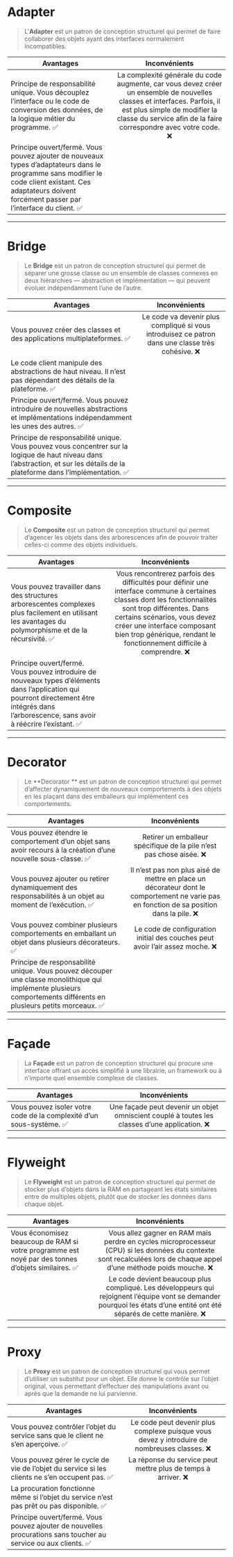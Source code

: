 # Adapter

> L'**Adapter** est un patron de conception structurel qui permet de faire collaborer des objets ayant des interfaces normalement incompatibles.

|Avantages|Inconvénients|
|-|:-:|
|Principe de responsabilité unique. Vous découplez l’interface ou le code de conversion des données, de la logique métier du programme. ✅|La complexité générale du code augmente, car vous devez créer un ensemble de nouvelles classes et interfaces. Parfois, il est plus simple de modifier la classe du service afin de la faire correspondre avec votre code. ❌|
|Principe ouvert/fermé. Vous pouvez ajouter de nouveaux types d’adaptateurs dans le programme sans modifier le code client existant. Ces adaptateurs doivent forcément passer par l’interface du client. ✅|

---

# Bridge

> Le **Bridge** est un patron de conception structurel qui permet de séparer une grosse classe ou un ensemble de classes connexes en deux hiérarchies — abstraction et implémentation — qui peuvent évoluer indépendamment l’une de l’autre.


|Avantages|Inconvénients|
|-|:-:|
|Vous pouvez créer des classes et des applications multiplateformes. ✅|Le code va devenir plus compliqué si vous introduisez ce patron dans une classe très cohésive. ❌|
|Le code client manipule des abstractions de haut niveau. Il n’est pas dépendant des détails de la plateforme. ✅|
|Principe ouvert/fermé. Vous pouvez introduire de nouvelles abstractions et implémentations indépendamment les unes des autres. ✅|
|Principe de responsabilité unique. Vous pouvez vous concentrer sur la logique de haut niveau dans l’abstraction, et sur les détails de la plateforme dans l’implémentation. ✅|

---

# Composite

> Le **Composite** est un patron de conception structurel qui permet d’agencer les objets dans des arborescences afin de pouvoir traiter celles-ci comme des objets individuels.

|Avantages|Inconvénients|
|-|:-:|
|Vous pouvez travailler dans des structures arborescentes complexes plus facilement en utilisant les avantages du polymorphisme et de la récursivité. ✅|Vous rencontrerez parfois des difficultés pour définir une interface commune à certaines classes dont les fonctionnalités sont trop différentes. Dans certains scénarios, vous devez créer une interface composant bien trop générique, rendant le fonctionnement difficile à comprendre. ❌|
|Principe ouvert/fermé. Vous pouvez introduire de nouveaux types d’éléments dans l’application qui pourront directement être intégrés dans l’arborescence, sans avoir à réécrire l’existant. ✅|

---

# Decorator 

> Le **Decorator ** est un patron de conception structurel qui permet d’affecter dynamiquement de nouveaux comportements à des objets en les plaçant dans des emballeurs qui implémentent ces comportements.

|Avantages|Inconvénients|
|-|:-:|
|Vous pouvez étendre le comportement d’un objet sans avoir recours à la création d’une nouvelle sous-classe. ✅|Retirer un emballeur spécifique de la pile n’est pas chose aisée. ❌|
|Vous pouvez ajouter ou retirer dynamiquement des responsabilités à un objet au moment de l’exécution. ✅|Il n’est pas non plus aisé de mettre en place un décorateur dont le comportement ne varie pas en fonction de sa position dans la pile. ❌|
|Vous pouvez combiner plusieurs comportements en emballant un objet dans plusieurs décorateurs. ✅|Le code de configuration initial des couches peut avoir l’air assez moche. ❌|
|Principe de responsabilité unique. Vous pouvez découper une classe monolithique qui implémente plusieurs comportements différents en plusieurs petits morceaux. ✅|

---

# Façade 

> La **Façade** est un patron de conception structurel qui procure une interface offrant un accès simplifié à une librairie, un framework ou à n’importe quel ensemble complexe de classes.

|Avantages|Inconvénients|
|-|:-:|
|Vous pouvez isoler votre code de la complexité d’un sous-système. ✅|Une façade peut devenir un objet omniscient couplé à toutes les classes d’une application. ❌|

---

# Flyweight 

> Le **Flyweight** est un patron de conception structurel qui permet de stocker plus d’objets dans la RAM en partageant les états similaires entre de multiples objets, plutôt que de stocker les données dans chaque objet.

|Avantages|Inconvénients|
|-|:-:|
|Vous économisez beaucoup de RAM si votre programme est noyé par des tonnes d’objets similaires. ✅|Vous allez gagner en RAM mais perdre en cycles microprocesseur (CPU) si les données du contexte sont recalculées lors de chaque appel d’une méthode poids mouche. ❌|
||Le code devient beaucoup plus compliqué. Les développeurs qui rejoignent l’équipe vont se demander pourquoi les états d’une entité ont été séparés de cette manière. ❌|

---

# Proxy

> Le **Proxy** est un patron de conception structurel qui vous permet d’utiliser un substitut pour un objet. Elle donne le contrôle sur l’objet original, vous permettant d’effectuer des manipulations avant ou après que la demande ne lui parvienne.

|Avantages|Inconvénients|
|-|:-:|
|Vous pouvez contrôler l’objet du service sans que le client ne s’en aperçoive. ✅|Le code peut devenir plus complexe puisque vous devez y introduire de nombreuses classes. ❌|
|Vous pouvez gérer le cycle de vie de l’objet du service si les clients ne s’en occupent pas. ✅|La réponse du service peut mettre plus de temps à arriver. ❌|
|La procuration fonctionne même si l’objet du service n’est pas prêt ou pas disponible. ✅|
|Principe ouvert/fermé. Vous pouvez ajouter de nouvelles procurations sans toucher au service ou aux clients. ✅|